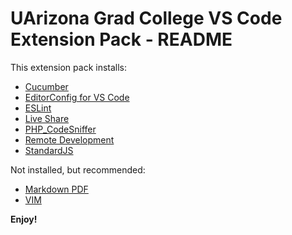 # UArizona Grad College VS Code Extension Pack - README

This extension pack installs:

- [Cucumber](https://marketplace.visualstudio.com/items?itemName=CucumberOpen.cucumber-official)
- [EditorConfig for VS Code](https://marketplace.visualstudio.com/items?itemName=EditorConfig.EditorConfig)
- [ESLint](https://marketplace.visualstudio.com/items?itemName=dbaeumer.vscode-eslint)
- [Live Share](https://marketplace.visualstudio.com/items?itemName=MS-vsliveshare.vsliveshare)
- [PHP_CodeSniffer](https://marketplace.visualstudio.com/items?itemName=obliviousharmony.vscode-php-codesniffer)
- [Remote Development](https://marketplace.visualstudio.com/items?itemName=ms-vscode-remote.vscode-remote-extensionpack)
- [StandardJS](https://marketplace.visualstudio.com/items?itemName=standard.vscode-standard)

Not installed, but recommended:

- [Markdown PDF](https://marketplace.visualstudio.com/items?itemName=yzane.markdown-pdf)
- [VIM](https://marketplace.visualstudio.com/items?itemName=vscodevim.vim)

**Enjoy!**
